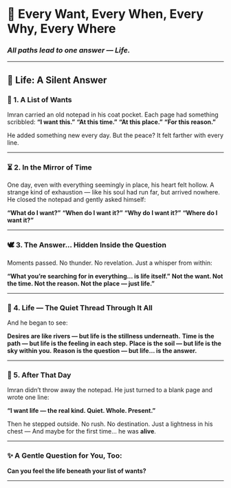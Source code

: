 # 🌱 Every Want, Every When, Every Why, Every Where  
### *All paths lead to one answer — Life.*

---

## 🌌 **Life: A Silent Answer**

### 🌱 1. A List of Wants

Imran carried an old notepad in his coat pocket.
Each page had something scribbled:
**“I want this.”**
**“At this time.”**
**“At this place.”**
**“For this reason.”**

He added something new every day.
But the peace? It felt farther with every line.

---

### ⏳ 2. In the Mirror of Time

One day, even with everything seemingly in place, his heart felt hollow.
A strange kind of exhaustion — like his soul had run far, but arrived nowhere.
He closed the notepad and gently asked himself:

**“What do I want?”**
**“When do I want it?”**
**“Why do I want it?”**
**“Where do I want it?”**

---

### 🕊️ 3. The Answer... Hidden Inside the Question

Moments passed.
No thunder. No revelation.
Just a whisper from within:

**“What you’re searching for in everything… is life itself.”**
**Not the want. Not the time. Not the reason. Not the place — just life.”**

---

### 🌌 4. Life — The Quiet Thread Through It All

And he began to see:

**Desires are like rivers — but life is the stillness underneath.**
**Time is the path — but life is the feeling in each step.**
**Place is the soil — but life is the sky within you.**
**Reason is the question — but life… is the answer.**

---

### 🌸 5. After That Day

Imran didn’t throw away the notepad.
He just turned to a blank page and wrote one line:

**“I want life — the real kind. Quiet. Whole. Present.”**

Then he stepped outside.
No rush. No destination.
Just a lightness in his chest —
And maybe for the first time… he was **alive**.

---

### ✨ A Gentle Question for You, Too:

**Can you feel the life beneath your list of wants?**

---
